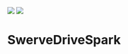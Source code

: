 [![][travis img]][travis]
[![][shippable img]][shippable]

# SwerveDriveSpark



[travis]:https://travis-ci.org/alevin/SwerveDriveSpark/builds
[travis img]:https://travis-ci.org/alevin/SwerveDriveSpark.svg
[shippable]: https://app.shippable.com/projects/5c6e2d6453298007006ae03d
[shippable img]: https://img.shields.io/shippable/5c6e2d6453298007006ae03d/master.svg?label=shippable

